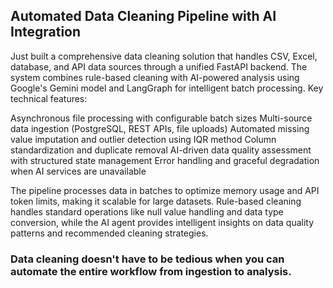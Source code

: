 ## Automated Data Cleaning Pipeline with AI Integration
Just built a comprehensive data cleaning solution that handles CSV, Excel, database, and API data sources through a unified FastAPI backend. The system combines rule-based cleaning with AI-powered analysis using Google's Gemini model and LangGraph for intelligent batch processing.
Key technical features:

Asynchronous file processing with configurable batch sizes
Multi-source data ingestion (PostgreSQL, REST APIs, file uploads)
Automated missing value imputation and outlier detection using IQR method
Column standardization and duplicate removal
AI-driven data quality assessment with structured state management
Error handling and graceful degradation when AI services are unavailable

The pipeline processes data in batches to optimize memory usage and API token limits, making it scalable for large datasets. Rule-based cleaning handles standard operations like null value handling and data type conversion, while the AI agent provides intelligent insights on data quality patterns and recommended cleaning strategies.
### Data cleaning doesn't have to be tedious when you can automate the entire workflow from ingestion to analysis.
